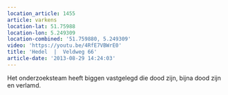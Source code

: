 ```yaml
---
location_article: 1455
article: varkens
location-lat: 51.75988
location-lon: 5.249309
location-combined: '51.759880, 5.249309'
video: 'https://youtu.be/4RfE7VBWrE0'
title: 'Hedel  |  Veldweg 66'
article-date: '2013-08-29 14:24:03'
---
```


Het onderzoeksteam heeft biggen vastgelegd die dood zijn, bijna dood zijn en verlamd.
